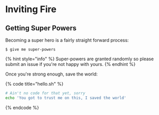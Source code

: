 # Inviting Fire

## Getting Super Powers

Becoming a super hero is a fairly straight forward process:

```
$ give me super-powers
```

{% hint style="info" %}
 Super-powers are granted randomly so please submit an issue if you're not happy with yours.
{% endhint %}

Once you're strong enough, save the world:

{% code title="hello.sh" %}
```bash
# Ain't no code for that yet, sorry
echo 'You got to trust me on this, I saved the world'
```
{% endcode %}



